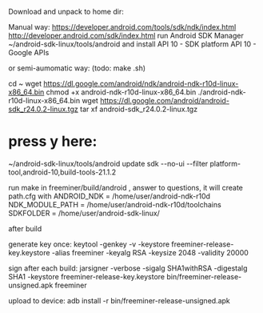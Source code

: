 Download and unpack to home dir:

Manual way:
https://developer.android.com/tools/sdk/ndk/index.html
http://developer.android.com/sdk/index.html
run Android SDK Manager
~/android-sdk-linux/tools/android
 and install
  API 10 - SDK platform
  API 10 - Google APIs


or semi-aumomatic way: (todo: make .sh)


cd ~
wget https://dl.google.com/android/ndk/android-ndk-r10d-linux-x86_64.bin
chmod +x android-ndk-r10d-linux-x86_64.bin
./android-ndk-r10d-linux-x86_64.bin
wget https://dl.google.com/android/android-sdk_r24.0.2-linux.tgz
tar xf android-sdk_r24.0.2-linux.tgz
# press y here:
~/android-sdk-linux/tools/android update sdk --no-ui --filter platform-tool,android-10,build-tools-21.1.2


run make in freeminer/build/android , answer to questions, it will create path.cfg with
ANDROID_NDK = /home/user/android-ndk-r10d
NDK_MODULE_PATH = /home/user/android-ndk-r10d/toolchains
SDKFOLDER = /home/user/android-sdk-linux/

after build

generate key once:
keytool -genkey -v -keystore freeminer-release-key.keystore -alias freeminer -keyalg RSA -keysize 2048 -validity 20000

sign after each build:
jarsigner -verbose -sigalg SHA1withRSA -digestalg SHA1 -keystore freeminer-release-key.keystore bin/freeminer-release-unsigned.apk freeminer

upload to device:
adb install -r bin/freeminer-release-unsigned.apk
